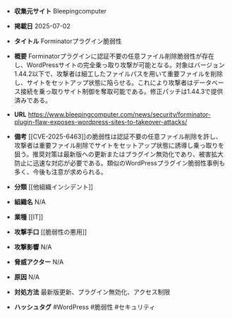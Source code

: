 - **収集元サイト**
Bleepingcomputer

- **掲載日**
2025-07-02

- **タイトル**
Forminatorプラグイン脆弱性

- **概要**
Forminatorプラグインに認証不要の任意ファイル削除脆弱性が存在し、WordPressサイトの完全乗っ取り攻撃が可能となる。対象はバージョン1.44.2以下で、攻撃者は細工したファイルパスを用いて重要ファイルを削除し、サイトをセットアップ状態に陥らせる。これにより攻撃者はデータベース接続を乗っ取りサイト制御を奪取可能である。修正パッチは1.44.3で提供済みである。

- **URL**
https://www.bleepingcomputer.com/news/security/forminator-plugin-flaw-exposes-wordpress-sites-to-takeover-attacks/

- **備考**
[[CVE-2025-6463]]の脆弱性は認証不要の任意ファイル削除を許し、攻撃者は重要ファイル削除でサイトをセットアップ状態に誘導し乗っ取りを狙う。推奨対策は最新版への更新またはプラグイン無効化であり、被害拡大防止に迅速な対応が必要である。類似のWordPressプラグイン脆弱性事例も多く、今後も注意が求められる。

- **分類**
[[他組織インシデント]]

- **組織名**
N/A

- **業種**
[[IT]]

- **攻撃手口**
[[脆弱性の悪用]]

- **攻撃影響**
N/A

- **脅威アクター**
N/A

- **原因**
N/A

- **対処方法**
最新版更新、プラグイン無効化、アクセス制限

- **ハッシュタグ**
#WordPress #脆弱性 #セキュリティ
